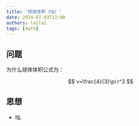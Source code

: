 ```yaml
---
title: '球体体积（咕）'
date: 2024-07-03T12:00
authors: lailai
tags: [math]
---
```


<!-- truncate -->

## 问题

为什么球体体积公式为：

$$
v=\frac{4}{3}\pi r^3
$$

## 思想

- 咕.
